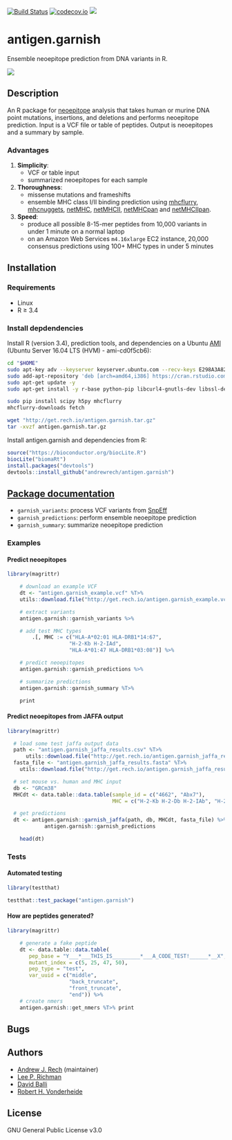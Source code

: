 [![Build Status](https://travis-ci.org/andrewrech/antigen.garnish.svg?branch=master)](https://travis-ci.org/andrewrech/antigen.garnish) [![codecov.io](https://codecov.io/github/andrewrech/antigen.garnish/coverage.svg?branch=master)](https://codecov.io/github/andrewrech/antigen.garnish?branch=master) ![](https://img.shields.io/badge/version-0.0.1-blue.svg)



# antigen.garnish

Ensemble neoepitope prediction from DNA variants in R.

![](http://get.rech.io/antigen.garnish_flowchart.svg)

## Description

An R package for [neoepitope](http://science.sciencemag.org/content/348/6230/69) analysis that takes human or murine DNA point mutations, insertions, and deletions and performs neoepitope prediction. Input is a VCF file or table of peptides. Output is neoepitopes and a summary by sample.

### Advantages

1. **Simplicity**:
    - VCF or table input
    - summarized neoepitopes for each sample
1. **Thoroughness**:
    - missense mutations and frameshifts
    - ensemble MHC class I/II binding prediction using [mhcflurry](https://github.com/hammerlab/mhcflurry), [mhcnuggets](https://github.com/KarchinLab/mhcnuggets), [netMHC](http://www.cbs.dtu.dk/services/NetMHC/), [netMHCII](http://www.cbs.dtu.dk/services/NetMHCII/), [netMHCpan](http://www.cbs.dtu.dk/services/NetMHCpan/) and [netMHCIIpan](http://www.cbs.dtu.dk/services/NetMHCIIpan/i).
1. **Speed**:
    - produce all possible 8-15-mer peptides from 10,000 variants in under 1 minute on a normal laptop
    - on an Amazon Web Services `m4.16xlarge` EC2 instance, 20,000 consensus predictions using 100+ MHC types in under 5 minutes

## Installation

### Requirements

* Linux
* R &ge; 3.4

### Install depdendencies

Install R (version 3.4), prediction tools, and dependencies on a Ubuntu [AMI](https://docs.aws.amazon.com/AWSEC2/latest/UserGuide/EC2_GetStarted.html) (Ubuntu Server 16.04 LTS (HVM) - ami-cd0f5cb6):

```sh
cd "$HOME"
sudo apt-key adv --keyserver keyserver.ubuntu.com --recv-keys E298A3A825C0D65DFD57CBB651716619E084DAB9 &&
sudo add-apt-repository 'deb [arch=amd64,i386] https://cran.rstudio.com/bin/linux/ubuntu xenial/'
sudo apt-get update -y
sudo apt-get install -y r-base python-pip libcurl4-gnutls-dev libssl-dev subversion libxml2-dev

sudo pip install scipy h5py mhcflurry
mhcflurry-downloads fetch

wget "http://get.rech.io/antigen.garnish.tar.gz"
tar -xvzf antigen.garnish.tar.gz
```

Install antigen.garnish and dependencies from R:

```r
source("https://bioconductor.org/biocLite.R")
biocLite("biomaRt")
install.packages("devtools")
devtools::install_github("andrewrech/antigen.garnish")
```

## [Package documentation](http://get.rech.io/antigen.garnish.pdf)

* `garnish_variants`: process VCF variants from [SnpEff](http://snpeff.sourceforge.net/)
* `garnish_predictions`: perform ensemble neoepitope prediction
* `garnish_summary`: summarize neoepitope prediction

### Examples

#### Predict neoepitopes

```r
library(magrittr)

    # download an example VCF
    dt <- "antigen.garnish_example.vcf" %T>%
    utils::download.file("http://get.rech.io/antigen.garnish_example.vcf", .) %>%

    # extract variants
    antigen.garnish::garnish_variants %>%

    # add test MHC types
        .[, MHC := c("HLA-A*02:01 HLA-DRB1*14:67",
                    "H-2-Kb H-2-IAd",
                    "HLA-A*01:47 HLA-DRB1*03:08")] %>%

    # predict neoepitopes
    antigen.garnish::garnish_predictions %>%

    # summarize predictions
    antigen.garnish::garnish_summary %T>%

    print
```
#### Predict neoepitopes from JAFFA output

```r
library(magrittr)

  # load some test jaffa output data
  path <- "antigen.garnish_jaffa_results.csv" %T>%
      utils::download.file("http://get.rech.io/antigen.garnish_jaffa_results.csv", .)
  fasta_file <- "antigen.garnish_jaffa_results.fasta" %T>%
    utils::download.file("http://get.rech.io/antigen.garnish_jaffa_results.fasta", .)

  # set mouse vs. human and MHC input
  db <- "GRCm38"
  MHCdt <- data.table::data.table(sample_id = c("4662", "Abx7"),
                                  MHC = c("H-2-Kb H-2-Db H-2-IAb", "H-2-Ld H-2-IAd"))

  # get predictions
  dt <- antigen.garnish::garnish_jaffa(path, db, MHCdt, fasta_file) %>%
            antigen.garnish::garnish_predictions

    head(dt)
```

### Tests

#### Automated testing

```r
library(testthat)

testthat::test_package("antigen.garnish")
```

#### How are peptides generated?

```r
library(magrittr)

    # generate a fake peptide
    dt <- data.table::data.table(
       pep_base = "Y___*___THIS_IS_________*___A_CODE_TEST!______*__X",
       mutant_index = c(5, 25, 47, 50),
       pep_type = "test",
       var_uuid = c("middle",
                    "back_truncate",
                    "front_truncate",
                    "end")) %>%
    # create nmers
    antigen.garnish::get_nmers %T>% print
```

## Bugs

## Authors

* [Andrew J. Rech](http://info.rech.io) (maintainer)
* [Lee P. Richman](http://www.med.upenn.edu/apps/faculty/index.php/g275/p1073)
* [David Balli](https://www.linkedin.com/in/davidballi1)
* [Robert H. Vonderheide](http://www.med.upenn.edu/apps/faculty/index.php/g275/p1073)

## License

GNU General Public License v3.0
